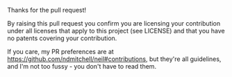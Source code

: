 Thanks for the pull request!

By raising this pull request you confirm you are licensing your contribution under all licenses that apply to this project (see LICENSE) and that you have no patents covering your contribution.

If you care, my PR preferences are at https://github.com/ndmitchell/neil#contributions, but they're all guidelines, and I'm not too fussy - you don't have to read them.
